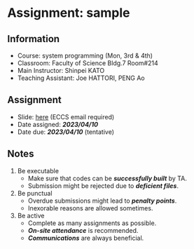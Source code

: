 # Assignment: sample

## Information

- Course: system programming (Mon, 3rd & 4th)
- Classroom: Faculty of Science Bldg.7 Room#214
- Main Instructor: Shinpei KATO
- Teaching Assistant: Joe HATTORI, PENG Ao

## Assignment

- Slide: [here](https://docs.google.com/presentation/d/1B-RpYS2flYxuJ3whyyUykvRLiq9ut1LldmgxfGEKu94/edit?usp=sharing) (ECCS email required) 
- Date assigned: ***2023/04/10***
- Date due: ***2023/04/10*** (tentative)

## Notes

1. Be executable
    - Make sure that codes can be ***successfully built*** by TA.
    - Submission might be rejected due to ***deficient files***.
1. Be punctual
    - Overdue submissions might lead to ***penalty points***.
    - Inexorable reasons are allowed sometimes.
1. Be active
    - Complete as many assignments as possible.
    - ***On-site attendance*** is recommended.
    - ***Communications*** are always beneficial.
